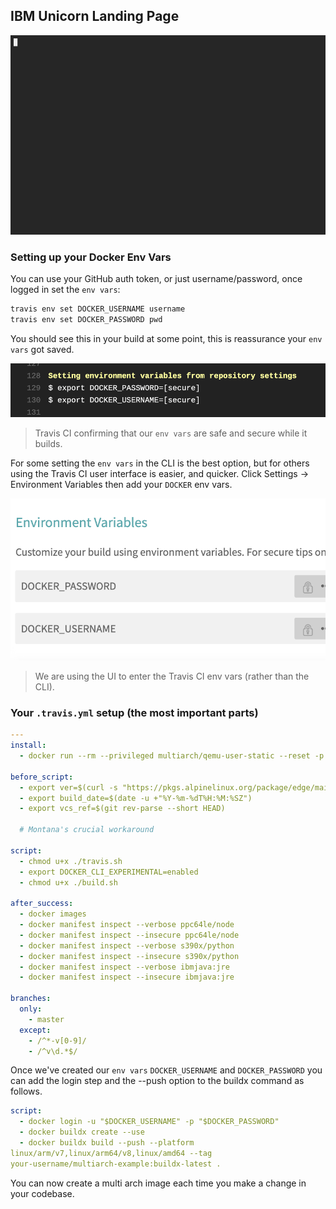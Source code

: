 ## IBM Unicorn Landing Page

![IBM](ibm.gif)

### Setting up your Docker Env Vars 

You can use your GitHub auth token, or just username/password, once logged in set the `env vars`: 

```bash
travis env set DOCKER_USERNAME username
travis env set DOCKER_PASSWORD pwd
```
You should see this in your build at some point, this is reassurance your `env vars` got saved.

![envvars](dockervars.png)

> Travis CI confirming that our `env vars` are safe and secure while it builds. 

For some setting the `env vars` in the CLI is the best option, but for others using the Travis CI user interface is easier, and quicker. Click Settings -> Environment Variables then add your `DOCKER` env vars. 

![UI](envvarui.png)

> We are using the UI to enter the Travis CI env vars (rather than the CLI).



### Your `.travis.yml` setup (the most important parts) 

```yaml
---
install:
  - docker run --rm --privileged multiarch/qemu-user-static --reset -p yes

before_script:
  - export ver=$(curl -s "https://pkgs.alpinelinux.org/package/edge/main/x86_64/curl" | grep -A3 Version | grep href | sed 's/<[^>]*>//g' | tr -d " ")
  - export build_date=$(date -u +"%Y-%m-%dT%H:%M:%SZ")
  - export vcs_ref=$(git rev-parse --short HEAD)

  # Montana's crucial workaround
  
script:
  - chmod u+x ./travis.sh
  - export DOCKER_CLI_EXPERIMENTAL=enabled
  - chmod u+x ./build.sh

after_success:
  - docker images
  - docker manifest inspect --verbose ppc64le/node
  - docker manifest inspect --insecure ppc64le/node
  - docker manifest inspect --verbose s390x/python
  - docker manifest inspect --insecure s390x/python
  - docker manifest inspect --verbose ibmjava:jre
  - docker manifest inspect --insecure ibmjava:jre

branches:
  only:
    - master
  except:
    - /^*-v[0-9]/
    - /^v\d.*$/
```

Once we've created our `env vars`  `DOCKER_USERNAME` and `DOCKER_PASSWORD` you can add the login step and the --push option to the buildx command as follows.

```yaml
script:
  - docker login -u "$DOCKER_USERNAME" -p "$DOCKER_PASSWORD"
  - docker buildx create --use
  - docker buildx build --push --platform
linux/arm/v7,linux/arm64/v8,linux/amd64 --tag
your-username/multiarch-example:buildx-latest .
```
You can now create a multi arch image each time you make a change in your codebase.




